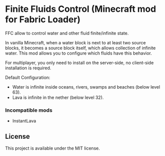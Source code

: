 # Finite Fluids Control (Minecraft mod for Fabric Loader)

FFC allow to control water and other fluid finite/infinite state.

In vanilla Minecraft, when a water block is next to at least two source blocks, it becomes a source
block itself, which allows collection of infinite water. This mod allows you to configure which
fluids have this behavior.

For multiplayer, you only need to install on the server-side, no client-side installation is 
required.

Default Configuration:

- Water is infinite inside oceans, rivers, swamps and beaches (below level 63).
- Lava is infinite in the nether (below level 32).

### Incompatible mods
- InstantLava

## License

This project is available under the MIT license.


